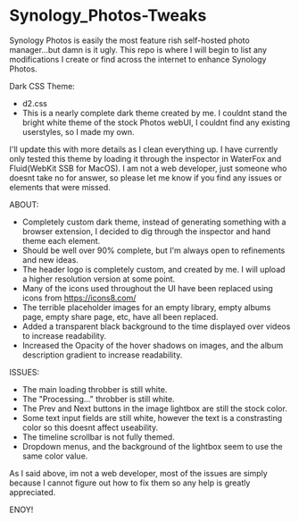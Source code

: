 # Synology_Photos-Tweaks
Synology Photos is easily the most feature rish self-hosted photo manager...but damn is it ugly. This repo is where I will begin to list any modifications I create or find across the internet to enhance Synology Photos. 

Dark CSS Theme:
- d2.css
- This is a nearly complete dark theme created by me. I couldnt stand the bright white theme of the stock Photos webUI, I couldnt find any existing userstyles, so I made my own. 

I'll update this with more details as I clean everything up. I have currently only tested this theme by loading it through the inspector in WaterFox and Fluid(WebKit SSB for MacOS). I am not a web developer, just someone who doesnt take no for answer, so please let me know if you find any issues or elements that were missed. 

ABOUT:

- Completely custom dark theme, instead of generating something with a browser extension, I decided to dig through the inspector and hand theme each element. 
- Should be well over 90% complete, but I'm always open to refinements and new ideas. 
- The header logo is completely custom, and created by me. I will upload a higher resolution version at some point. 
- Many of the icons used throughout the UI have been replaced using icons from https://icons8.com/
- The terrible placeholder images for an empty library, empty albums page, empty share page, etc, have all been replaced. 
- Added a transparent black background to the time displayed over videos to increase readability. 
- Increased the Opacity of the hover shadows on images, and the album description gradient to increase readability. 

ISSUES:

- The main loading throbber is still white.
- The "Processing..." throbber is still white.
- The Prev and Next buttons in the image lightbox are still the stock color. 
- Some text input fields are still white, however the text is a constrasting color so this doesnt affect useability.
- The timeline scrollbar is not fully themed. 
- Dropdown menus, and the background of the lightbox seem to use the same color value. 

As I said above, im not a web developer, most of the issues are simply because I cannot figure out how to fix them so any help is greatly appreciated. 

ENOY!
